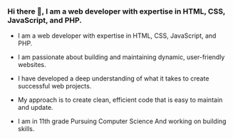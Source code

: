 ### Hi there 👋, I am a web developer with expertise in HTML, CSS, JavaScript, and PHP.

- I am a web developer with expertise in HTML, CSS, JavaScript, and PHP.
- I am passionate about building and maintaining dynamic, user-friendly websites.

- I have developed a deep understanding of what it takes to create successful web projects. 
- My approach is to create clean, efficient code that is easy to maintain and update.

- I am in 11th grade Pursuing Computer Science And working on building skills.
